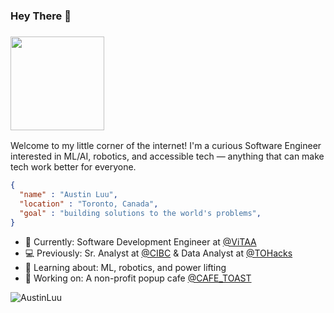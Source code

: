 ### Hey There 👋

<h3 align="left"><img src="https://media.giphy.com/media/Wj7lNjMNDxSmc/giphy.gif" width="150"></h3>

Welcome to my little corner of the internet! I'm a curious Software Engineer interested in ML/AI, robotics, and accessible tech &mdash; anything that can make tech work better for everyone.

```json
{
  "name" : "Austin Luu",
  "location" : "Toronto, Canada",
  "goal" : "building solutions to the world's problems",
}
```

- 💼 Currently: Software Development Engineer at [@ViTAA](https://vitaamedical.com/)
- 💻 Previously: Sr. Analyst at [@CIBC](https://www.cibc.com/en/personal-banking.html) & Data Analyst at [@TOHacks](https://www.tohacks.ca/)
- 🌱 Learning about: ML, robotics, and power lifting
- 🔭 Working on: A non-profit popup cafe [@CAFE_TOAST](https://www.instagram.com/cafe__toast)
<p align="left"> <img src="https://komarev.com/ghpvc/?username=AustinLuu" alt="AustinLuu" /></p>
